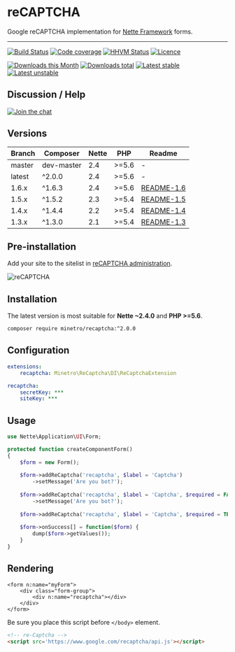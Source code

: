 # reCAPTCHA

Google reCAPTCHA implementation for [Nette Framework](https://github.com/nette/forms) forms.

-----

[![Build Status](https://img.shields.io/travis/minetro/reCAPTCHA.svg?style=flat-square)](https://travis-ci.org/minetro/reCAPTCHA)
[![Code coverage](https://img.shields.io/coveralls/minetro/reCAPTCHA.svg?style=flat-square)](https://coveralls.io/r/minetro/reCAPTCHA)
[![HHVM Status](https://img.shields.io/hhvm/minetro/reCAPTCHA.svg?style=flat-square)](http://hhvm.h4cc.de/package/minetro/reCAPTCHA)
[![Licence](https://img.shields.io/packagist/l/minetro/recaptcha.svg?style=flat-square)](https://packagist.org/packages/minetro/recaptcha)

[![Downloads this Month](https://img.shields.io/packagist/dm/minetro/recaptcha.svg?style=flat-square)](https://packagist.org/packages/minetro/recaptcha)
[![Downloads total](https://img.shields.io/packagist/dt/minetro/recaptcha.svg?style=flat-square)](https://packagist.org/packages/minetro/recaptcha)
[![Latest stable](https://img.shields.io/packagist/v/minetro/recaptcha.svg?style=flat-square)](https://packagist.org/packages/minetro/recaptcha)
[![Latest unstable](https://img.shields.io/packagist/vpre/minetro/recaptcha.svg?style=flat-square)](https://packagist.org/packages/minetro/recaptcha)

## Discussion / Help

[![Join the chat](https://img.shields.io/gitter/room/minetro/nette.svg?style=flat-square)](https://gitter.im/minetro/nette?utm_source=badge&utm_medium=badge&utm_campaign=pr-badge&utm_content=badge)

## Versions

| Branch | Composer   | Nette | PHP   | Readme |
|--------|------------|------ | ----- | -------|
| master | dev-master | 2.4   | >=5.6 | -      |
| latest | ^2.0.0     | 2.4   | >=5.6 | -      |
| 1.6.x  | ^1.6.3     | 2.4   | >=5.6 | [README-1.6](https://github.com/minetro/reCAPTCHA/blob/master/.docs/README-1.6.md) |
| 1.5.x  | ^1.5.2     | 2.3   | >=5.4 | [README-1.5](https://github.com/minetro/reCAPTCHA/blob/master/.docs/README-1.5.md) |
| 1.4.x  | ^1.4.4     | 2.2   | >=5.4 | [README-1.4](https://github.com/minetro/reCAPTCHA/blob/master/.docs/README-1.4.md) |
| 1.3.x  | ^1.3.0     | 2.1   | >=5.4 | [README-1.3](https://github.com/minetro/reCAPTCHA/blob/master/.docs/README-1.3.md) |

## Pre-installation

Add your site to the sitelist in [reCAPTCHA administration](https://www.google.com/recaptcha/admin#list).

![reCAPTCHA](https://rawgit.com/minetro/reCAPTCHA/master/.docs/recaptcha.png)

## Installation

The latest version is most suitable for **Nette ~2.4.0** and **PHP >=5.6**.

```sh
composer require minetro/recaptcha:^2.0.0
```

## Configuration

```yaml
extensions:
    recaptcha: Minetro\ReCaptcha\DI\ReCaptchaExtension

recaptcha:
    secretKey: ***
    siteKey: ***
```

## Usage

```php
use Nette\Application\UI\Form;

protected function createComponentForm() 
{
    $form = new Form();
    
    $form->addReCaptcha('recaptcha', $label = 'Captcha')
        ->setMessage('Are you bot?');
    
    $form->addReCaptcha('recaptcha', $label = 'Captcha', $required = FALSE)
        ->setMessage('Are you bot?');
    
    $form->addReCaptcha('recaptcha', $label = 'Captcha', $required = TRUE, $message = 'Are you bot?');
    
    $form->onSuccess[] = function($form) {
        dump($form->getValues());
    }
}
```

## Rendering

```smarty
<form n:name="myForm">
	<div class="form-group">
		<div n:name="recaptcha"></div>
	</div>
</form>
```

Be sure you place this script before `</body>` element.

```html
<!-- re-Captcha -->
<script src='https://www.google.com/recaptcha/api.js'></script>
```
